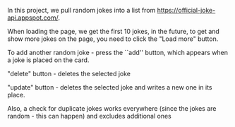 In this project, we pull random jokes into a list from https://official-joke-api.appspot.com/.

When loading the page, we get the first 10 jokes, in the future, to get and show more jokes on the page, you need to click the "Load more" button.

To add another random joke - press the ``add'' button, which appears when a joke is placed on the card.

"delete" button - deletes the selected joke

"update" button - deletes the selected joke and writes a new one in its place.

Also, a check for duplicate jokes works everywhere (since the jokes are random - this can happen) and excludes additional ones
